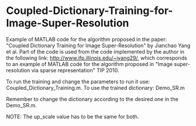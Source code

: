 # Coupled-Dictionary-Training-for-Image-Super-Resolution
Example of MATLAB code for the algorithm proposed in the paper: "Coupled Dictionary Training for Image Super-Resolution" by Jianchao Yang et al. 
Part of the code is used from the code implemented by the author in the following link: http://www.ifp.illinois.edu/~jyang29/, which corresponds to an example of MATLAB code for the algorithm proposed in "Image super-resolution via sparse representation" TIP 2010.

To run the training and change the parameters to run it use: Coupled_Dictionary_Training.m. 
To use the trained dictionary: Demo_SR.m

Remember to change the dictionary according to the desired one in the Demo_SR.m.

NOTE: The up_scale value has to be the same for both.
